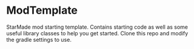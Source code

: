 # ModTemplate
StarMade mod starting template. Contains starting code as well as some useful library classes to help you get started.
Clone this repo and modify the gradle settings to use.
